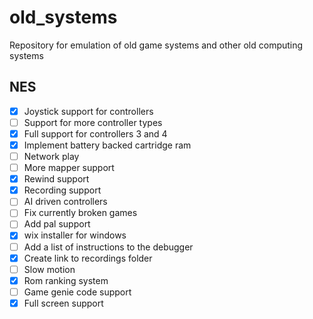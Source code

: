 # old_systems
Repository for emulation of old game systems and other old computing systems

## NES
- [x] Joystick support for controllers
- [ ] Support for more controller types
- [x] Full support for controllers 3 and 4
- [x] Implement battery backed cartridge ram
- [ ] Network play
- [ ] More mapper support
- [x] Rewind support
- [x] Recording support
- [ ] AI driven controllers
- [ ] Fix currently broken games
- [ ] Add pal support
- [x] wix installer for windows
- [ ] Add a list of instructions to the debugger
- [x] Create link to recordings folder
- [ ] Slow motion
- [x] Rom ranking system
- [ ] Game genie code support
- [x] Full screen support
